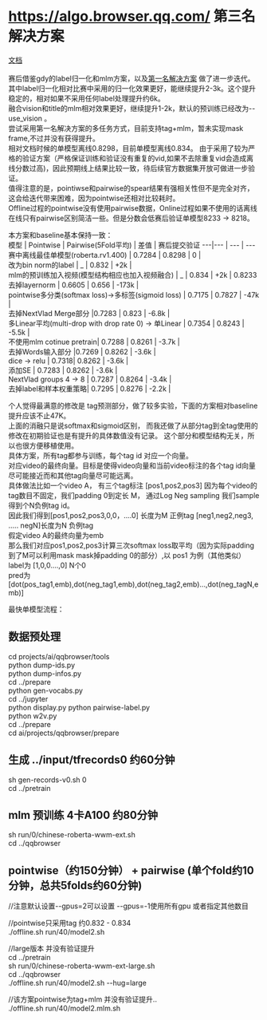 # https://algo.browser.qq.com/ 第三名解决方案    
[文档](https://note.youdao.com/s/WlmA0aUJ) <br>   
赛后借鉴gdy的label归一化和mlm方案，以及[第一名解决方案](https://github.com/zr2021/2021_QQ_AIAC_Tack1_1st) 做了进一步迭代。  
其中label归一化相对比赛中采用的归一化效果更好，能继续提升2-3k。这个提升稳定的，相对如果不采用任何label处理提升约6k。   
融合vision和title的mlm相对效果更好，继续提升1-2k，默认的预训练已经改为--use_vision 。  
尝试采用第一名解决方案的多任务方式，目前支持tag+mlm，暂未实现mask frame,不过并没有获得提升。     
相对文档时候的单模型离线0.8298，目前单模型离线0.834。 
由于采用了较为严格的验证方案（严格保证训练和验证没有重复的vid,如果不去除重复vid会造成离线分数过高)，因此预期线上结果比较一致，待后续官方数据集开放可做进一步验证。    
值得注意的是，pointiwse和pairwise的spear结果有强相关性但不是完全对齐，这会给迭代带来困难，因为pointwise还相对比较耗时。   
Offline过程的pointwise没有使用pairwise数据，Online过程如果不使用的话离线在线只有pairwise区别简洁一些。但是分数会低赛后验证单模型8233 -> 8218。  

本方案和baseline基本保持一致：  
模型 | Pointwise | Pairwise(5Fold平均) | 差值 | 赛后提交验证
---|--- | --- | ---
赛中离线最佳单模型(roberta.rv1.400) | 0.7284 |  0.8298 | 0 |  
改为bin norm的label | _ |  0.832 | +2k |  
mlm的预训练加入视频(模型结构相应也加入视频融合) | _ |  0.834 | +2k | 0.8233
去掉layernorm | 0.6605 | 0.656 | -173k |  
pointwise多分类(softmax loss)->多标签(sigmoid loss) | 0.7175 | 0.7827 | -47k |  
去掉NextVlad Merge部分 |0.7283 | 0.823 | -6.8k |  
多Linear平均(multi-drop with drop rate 0) -> 单Linear | 0.7354 | 0.8243 | -5.5k |  
不使用mlm cotinue pretrain| 0.7288 | 0.8261 | -3.7k |  
去掉Words输入部分 |0.7269 | 0.8262 | -3.6k |  
dice -> relu | 0.7318| 0.8262 | -3.6k |  
添加SE | 0.7283 | 0.8262 | -3.6k |  
NextVlad groups 4 -> 8 | 0.7287 | 0.8264 | -3.4k |  
去掉label和样本权重策略| 0.7295 | 0.8276 | -2.2k |  

个人觉得最满意的修改是 tag预测部分，做了较多实验，下面的方案相对baseline提升应该不止47K。  
上面的消融只是说softmax和sigmoid区别， 而我还做了从部分tag到全tag使用的修改在初期验证也是有提升的具体数值没有记录。 
这个部分和模型结构无关，所以也很方便移植使用。  
具体方案，所有tag都参与训练，每个tag id 对应一个向量。  
对应video的最终向量。目标是使得video向量和当前video标注的各个tag id向量尽可能接近而和其他tag向量尽可能远离。    
具体做法比如一个video A， 有三个tag标注 [pos1,pos2,pos3] 因为每个video的tag数目不固定，我们padding 0到定长 M， 通过Log Neg sampling 我们sample得到个N负例tag id。    
因此我们得到[pos1,pos2,pos3,0,0，....0] 长度为M 正例tag  [neg1,neg2,neg3, ..... negN]长度为N 负例tag    
假定video A的最终向量为emb   
那么我们对应pos1,pos2,pos3计算三次softmax loss取平均（因为实际padding到了M可以利用mask mask掉padding 0的部分）,以 pos1 为例（其他类似）  
label为 [1,0,0....,0] N个0     
pred为 [dot(pos_tag1,emb),dot(neg_tag1,emb),dot(neg_tag2,emb)...,dot(neg_tagN,emb)]    


最快单模型流程：  
## 数据预处理  
cd projects/ai/qqbrowser/tools  
python dump-ids.py  
python dump-infos.py  
cd ../prepare  
python gen-vocabs.py  
cd ../jupyter  
python display.py 
python pairwise-label.py  
python w2v.py  
cd ../prepare  
cd ai/projects/qqbrowser/prepare  
## 生成 ../input/tfrecords0  约60分钟  
sh gen-records-v0.sh 0  
cd ../pretrain   
## mlm 预训练 4卡A100 约80分钟  
sh run/0/chinese-roberta-wwm-ext.sh    
cd ../qqbrowser   
## pointwise（约150分钟） + pairwise (单个fold约10分钟，总共5folds约60分钟)  
//注意默认设置--gpus=2可以设置 --gpus=-1使用所有gpu 或者指定其他数目  

//pointwise只采用tag  约0.832 - 0.834  
./offline.sh run/40/model2.sh  

//large版本 并没有验证提升  
cd ../pretrain   
sh run/0/chinese-roberta-wwm-ext-large.sh     
cd ../qqbrowser  
./offline.sh run/40/model2.sh --hug=large  

//该方案pointwise为tag+mlm 并没有验证提升..  
./offline.sh run/40/model2.mlm.sh    

